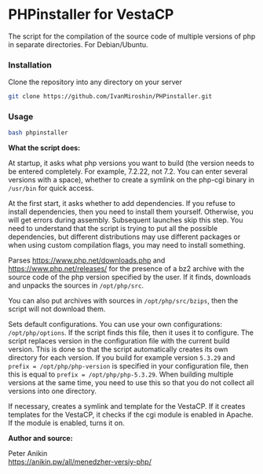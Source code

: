
# PHPinstaller for VestaCP

The script for the compilation of the source code of multiple versions of php in separate directories. For Debian/Ubuntu.

### Installation

Clone the repository into any directory on your server

```bash
git clone https://github.com/IvanMiroshin/PHPinstaller.git
```

### Usage

```bash
bash phpinstaller
```

**What the script does:**

At startup, it asks what php versions you want to build (the version needs to be entered completely. For example, 7.2.22, 
not 7.2. You can enter several versions with a space), whether to create a symlink on the php-cgi binary in `/usr/bin` 
for quick access.

At the first start, it asks whether to add dependencies. If you refuse to install dependencies, then you need to 
install them yourself. Otherwise, you will get errors during assembly. Subsequent launches skip this step. You need to 
understand that the script is trying to put all the possible dependencies, but different distributions may use different 
packages or when using custom compilation flags, you may need to install something.

Parses https://www.php.net/downloads.php and https://www.php.net/releases/ for the presence of a bz2 archive with the source code of the php version specified 
by the user. If it finds, downloads and unpacks the sources in `/opt/php/src`.

You can also put archives with sources in `/opt/php/src/bzips`, then the script will not download them.

Sets default configurations.
You can use your own configurations: `/opt/php/options`. If the script finds this file, then it uses it to configure. 
The script replaces version in the configuration file with the current build version. This is done so that the script 
automatically creates its own directory for each version. If you build for example version `5.3.29` and `prefix = /opt/php/php-version` 
is specified in your configuration file, then this is equal to `prefix = /opt/php/php-5.3.29`. When building multiple 
versions at the same time, you need to use this so that you do not collect all versions into one directory.

If necessary, creates a symlink and template for the VestaCP. If it creates templates for the VestaCP, it checks if the
cgi module is enabled in Apache. If the module is enabled, turns it on.

**Author and source:**

Peter Anikin <br>
https://anikin.pw/all/menedzher-versiy-php/

